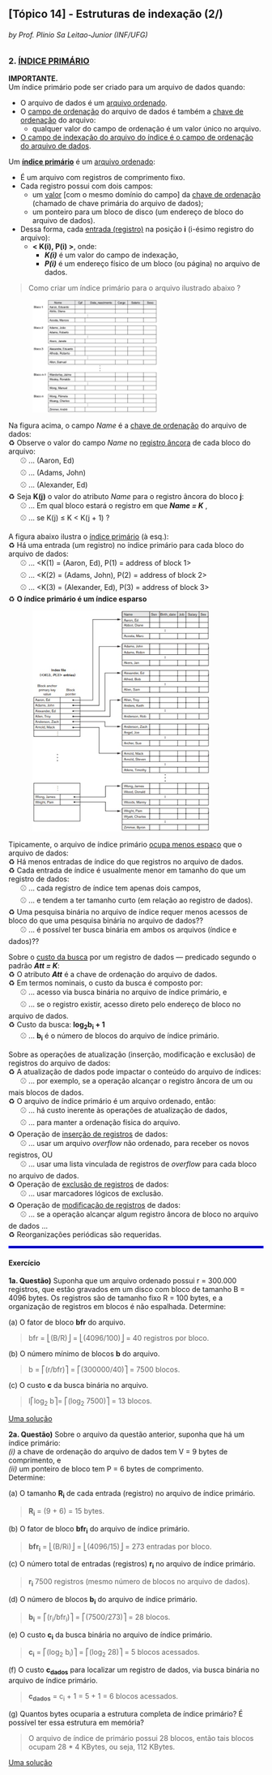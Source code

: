 ## [Tópico 14] - Estruturas de indexação (2/)
###### *by Prof. Plinio Sa Leitao-Junior (INF/UFG)*


### 2. <ins>ÍNDICE PRIMÁRIO</ins>

**IMPORTANTE.**<br>
Um índice primário pode ser criado para um arquivo de dados quando:
- O arquivo de dados é um <ins>arquivo ordenado</ins>.
- O <ins>campo de ordenação</ins> do arquivo de dados é também a <ins>chave de ordenação</ins> do arquivo:
  - qualquer valor do campo de ordenação é um valor único no arquivo.
- <ins>O campo de indexação do arquivo do índice é o campo de ordenação do arquivo de dados</ins>.

Um <ins>**índice primário**</ins> é um <ins>arquivo ordenado</ins>:
- É um arquivo com registros de comprimento fixo.
- Cada registro possui com dois campos:
  - um <ins>valor</ins> [com o mesmo domínio do campo] da <ins>chave de ordenação</ins> (chamado de chave primária do arquivo de dados);
  - um ponteiro para um bloco de disco (um endereço de bloco do arquivo de dados).
- Dessa forma, cada <ins>entrada (registro)</ins> na posição **i** (i-ésimo registro do arquivo):
  - **< K(i), P(i) >**, onde:
    - **_K(i)_** é um valor do campo de indexação,
    - **_P(i)_** é um endereço físico de um bloco (ou página) no arquivo de dados.

> Como criar um índice primário para o arquivo ilustrado abaixo ?

&nbsp;&nbsp;&nbsp;&nbsp;&nbsp;&nbsp;&nbsp;&nbsp;&nbsp;&nbsp;&nbsp;&nbsp;<img src="../media/arquivo-31.jpg" width="250">

Na figura acima, o campo _Name_ é a <ins>chave de ordenação</ins> do arquivo de dados:<br>
&#x267B; Observe o valor do campo _Name_ no <ins>registro âncora</ins> de cada bloco do arquivo:<br>
&nbsp;&nbsp;&nbsp;&nbsp;&nbsp;&nbsp;&#x26BE; ... (Aaron, Ed)<br>
&nbsp;&nbsp;&nbsp;&nbsp;&nbsp;&nbsp;&#x26BE; ... (Adams, John)<br>
&nbsp;&nbsp;&nbsp;&nbsp;&nbsp;&nbsp;&#x26BE; ... (Alexander, Ed)<br>
&#x267B; Seja **K(j)** o valor do atributo _Name_ para o registro âncora do bloco **j**:<br>
&nbsp;&nbsp;&nbsp;&nbsp;&nbsp;&nbsp;&#x26BE; ... Em qual bloco estará o registro em que **_Name = K_** ,<br>
&nbsp;&nbsp;&nbsp;&nbsp;&nbsp;&nbsp;&#x26BE; ... se K(j) ≤ K < K(j + 1) ? 

A figura abaixo ilustra o <ins>índice primário</ins> (à esq.):<br>
&#x267B; Há uma entrada (um registro) no índice primário para cada bloco do arquivo de dados:<br> 
&nbsp;&nbsp;&nbsp;&nbsp;&nbsp;&nbsp;&#x26BE; ... <K(1) = (Aaron, Ed), P(1) = address of block 1><br>
&nbsp;&nbsp;&nbsp;&nbsp;&nbsp;&nbsp;&#x26BE; ... <K(2) = (Adams, John), P(2) = address of block 2><br>
&nbsp;&nbsp;&nbsp;&nbsp;&nbsp;&nbsp;&#x26BE; ... <K(3) = (Alexander, Ed), P(3) = address of block 3><br>
&#x267B; **O índice primário é um índice esparso**

&nbsp;&nbsp;&nbsp;&nbsp;&nbsp;&nbsp;&nbsp;&nbsp;&nbsp;&nbsp;&nbsp;&nbsp;<img src="../media/arquivo-34.jpg" width="350">

Tipicamente, o arquivo de índice primário <ins>ocupa menos espaço</ins> que o arquivo de dados:<br>
&#x267B; Há menos entradas de índice do que registros no arquivo de dados.<br> 
&#x267B; Cada entrada de índice é usualmente menor em tamanho do que um registro de dados:<br>
&nbsp;&nbsp;&nbsp;&nbsp;&nbsp;&nbsp;&#x26BE; ... cada registro de índice tem apenas dois campos,<br>
&nbsp;&nbsp;&nbsp;&nbsp;&nbsp;&nbsp;&#x26BE; ... e tendem a ter tamanho curto (em relação ao registro de dados).<br>
&#x267B; Uma pesquisa binária no arquivo de índice requer menos acessos de bloco do que uma pesquisa binária no arquivo de dados??<br>
&nbsp;&nbsp;&nbsp;&nbsp;&nbsp;&nbsp;&#x26BE; ... é possível ter busca binária em ambos os arquivos (índice e dados)??<br>

Sobre o <ins>custo da busca</ins> por um registro de dados &#8212; predicado segundo o padrão **_Att = K_**:<br>
&#x267B; O atributo **_Att_** é a chave de ordenação do arquivo de dados.<br>
&#x267B; Em termos nominais, o custo da busca é composto por:<br>
&nbsp;&nbsp;&nbsp;&nbsp;&nbsp;&nbsp;&#x26BE; ... acesso via busca binária no arquivo de índice primário, e<br>
&nbsp;&nbsp;&nbsp;&nbsp;&nbsp;&nbsp;&#x26BE; ... se o registro existir, acesso direto pelo endereço de bloco no arquivo de dados.<br>
&#x267B; Custo da busca: **log<sub>2</sub>b<sub>i</sub> + 1**<br>
&nbsp;&nbsp;&nbsp;&nbsp;&nbsp;&nbsp;&#x26BE; ... **b<sub>i</sub>** é o número de blocos do arquivo de índice primário.

Sobre as operações de atualização (inserção, modificação e exclusão) de registros do arquivo de dados:<br>
&#x267B; A atualização de dados pode impactar o conteúdo do arquivo de índices:<br>
&nbsp;&nbsp;&nbsp;&nbsp;&nbsp;&nbsp;&#x26BE; ... por exemplo, se a operação alcançar o registro âncora de um ou mais blocos de dados.<br>
&#x267B; O arquivo de índice primário é um arquivo ordenado, então:<br>
&nbsp;&nbsp;&nbsp;&nbsp;&nbsp;&nbsp;&#x26BE; ... há custo inerente às operações de atualização de dados,<br>
&nbsp;&nbsp;&nbsp;&nbsp;&nbsp;&nbsp;&#x26BE; ... para manter a ordenação física do arquivo.<br>
&#x267B; Operação de <ins>inserção de registros</ins> de dados:<br>
&nbsp;&nbsp;&nbsp;&nbsp;&nbsp;&nbsp;&#x26BE; ... usar um arquivo _overflow_ não ordenado, para receber os novos registros, OU<br>
&nbsp;&nbsp;&nbsp;&nbsp;&nbsp;&nbsp;&#x26BE; ... usar uma lista vinculada de registros de _overflow_ para cada bloco no arquivo de dados.<br>
&#x267B; Operação de <ins>exclusão de registros</ins> de dados:<br>
&nbsp;&nbsp;&nbsp;&nbsp;&nbsp;&nbsp;&#x26BE; ... usar marcadores lógicos de exclusão.<br>
&#x267B; Operação de <ins>modificação de registros</ins> de dados:<br>
&nbsp;&nbsp;&nbsp;&nbsp;&nbsp;&nbsp;&#x26BE; ... se a operação alcançar algum registro âncora de bloco no arquivo de dados ...<br>
&#x267B; Reorganizações periódicas são requeridas.

<hr style="border:2px solid blue">

#### Exercício

**1a. Questão)** Suponha que um arquivo ordenado possui r = 300.000 registros, que estão gravados em um disco com bloco de tamanho B = 4096 bytes. Os registros são de tamanho fixo R = 100 bytes, e a organização de registros em blocos é não espalhada. Determine:

(a) O fator de bloco **bfr** do arquivo.<br>

>  bfr = ⎣(B/R)⎦ = ⎣(4096/100)⎦ = 40 registros por bloco.

(b) O número mínimo de blocos **b** do arquivo.<br>

> b = ⎡(r/bfr)⎤ = ⎡(300000/40)⎤ = 7500 blocos.

(c) O custo **c** da busca binária no arquivo.

> l⎡log<sub>2</sub> b⎤= ⎡(log<sub>2</sub> 7500)⎤ = 13 blocos. 

[Uma solução](./topico-14solucao-01.md)

**2a. Questão)** Sobre o arquivo da questão anterior, suponha que há um índice primário:<br>
_(i)_ a chave de ordenação do arquivo de dados tem V = 9 bytes de comprimento, e<br>
_(ii)_ um ponteiro de bloco tem P = 6 bytes de comprimento.<br>
Determine:

(a) O tamanho **R<sub>i</sub>** de cada entrada (registro) no arquivo de índice primário.<br>

> **R<sub>i</sub>** = (9 + 6) = 15 bytes.

(b) O fator de bloco **bfr<sub>i</sub>** do arquivo de índice primário.<br>

> **bfr<sub>i</sub>** = ⎣(B/Ri)⎦ = ⎣(4096/15)⎦ = 273 entradas por bloco.

(c) O número total de entradas (registros) **r<sub>i</sub>** no arquivo de índice primário.<br>

> **r<sub>i</sub>** 7500 registros (mesmo número de blocos no arquivo de dados).

(d) O número de blocos **b<sub>i</sub>** do arquivo de índice primário.<br>

> **b<sub>i</sub>** = ⎡(r<sub>i</sub>/bfr<sub>i</sub>)⎤ = ⎡(7500/273)⎤ = 28 blocos.

(e) O custo **c<sub>i</sub>** da busca binária no arquivo de índice primário.<br>

> **c<sub>i</sub>** = ⎡(log<sub>2</sub> b<sub>i</sub>)⎤ = ⎡(log<sub>2</sub> 28)⎤ = 5 blocos acessados.

(f) O custo **c<sub>dados</sub>** para localizar um registro de dados, via busca binária no arquivo de índice primário.<br>

> **c<sub>dados</sub>** = c<sub>i</sub> + 1 = 5 + 1 = 6 blocos acessados.<br>

(g) Quantos bytes ocuparia a estrutura completa de índice primário? É possível ter essa estrutura em memória? 

> O arquivo de índice de primário possui 28 blocos, então tais blocos ocupam 28 * 4 KBytes, ou seja, 112 KBytes.

[Uma solução](./topico-14solucao-02.md)
